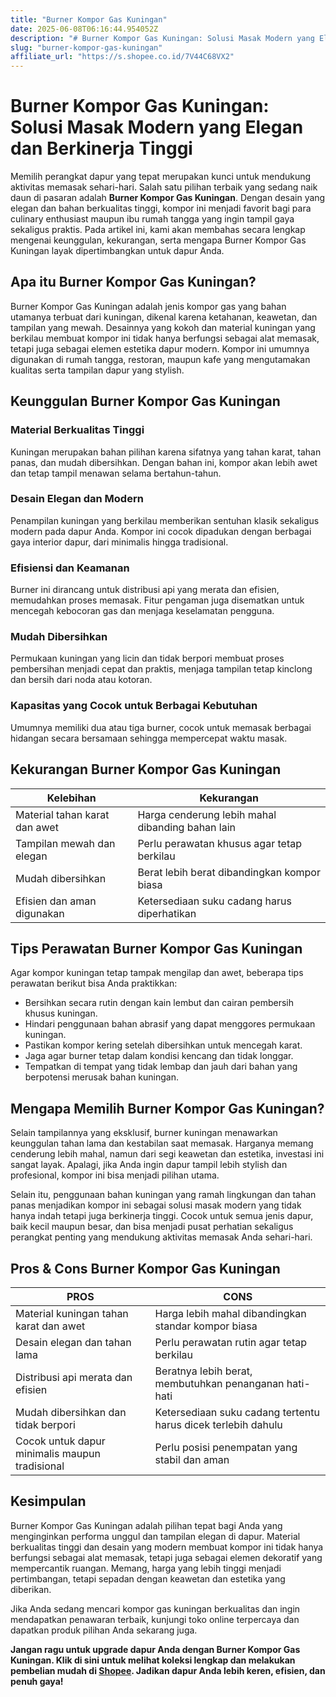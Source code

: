 ```yaml
---
title: "Burner Kompor Gas Kuningan"
date: 2025-06-08T06:16:44.954052Z
description: "# Burner Kompor Gas Kuningan: Solusi Masak Modern yang Elegan dan Berkinerja Tinggi..."
slug: "burner-kompor-gas-kuningan"
affiliate_url: "https://s.shopee.co.id/7V44C68VX2"
---
```

# Burner Kompor Gas Kuningan: Solusi Masak Modern yang Elegan dan Berkinerja Tinggi

Memilih perangkat dapur yang tepat merupakan kunci untuk mendukung aktivitas memasak sehari-hari. Salah satu pilihan terbaik yang sedang naik daun di pasaran adalah **Burner Kompor Gas Kuningan**. Dengan desain yang elegan dan bahan berkualitas tinggi, kompor ini menjadi favorit bagi para culinary enthusiast maupun ibu rumah tangga yang ingin tampil gaya sekaligus praktis. Pada artikel ini, kami akan membahas secara lengkap mengenai keunggulan, kekurangan, serta mengapa Burner Kompor Gas Kuningan layak dipertimbangkan untuk dapur Anda.

## Apa itu Burner Kompor Gas Kuningan?

Burner Kompor Gas Kuningan adalah jenis kompor gas yang bahan utamanya terbuat dari kuningan, dikenal karena ketahanan, keawetan, dan tampilan yang mewah. Desainnya yang kokoh dan material kuningan yang berkilau membuat kompor ini tidak hanya berfungsi sebagai alat memasak, tetapi juga sebagai elemen estetika dapur modern. Kompor ini umumnya digunakan di rumah tangga, restoran, maupun kafe yang mengutamakan kualitas serta tampilan dapur yang stylish.

## Keunggulan Burner Kompor Gas Kuningan

### Material Berkualitas Tinggi
Kuningan merupakan bahan pilihan karena sifatnya yang tahan karat, tahan panas, dan mudah dibersihkan. Dengan bahan ini, kompor akan lebih awet dan tetap tampil menawan selama bertahun-tahun.

### Desain Elegan dan Modern
Penampilan kuningan yang berkilau memberikan sentuhan klasik sekaligus modern pada dapur Anda. Kompor ini cocok dipadukan dengan berbagai gaya interior dapur, dari minimalis hingga tradisional.

### Efisiensi dan Keamanan
Burner ini dirancang untuk distribusi api yang merata dan efisien, memudahkan proses memasak. Fitur pengaman juga disematkan untuk mencegah kebocoran gas dan menjaga keselamatan pengguna.

### Mudah Dibersihkan
Permukaan kuningan yang licin dan tidak berpori membuat proses pembersihan menjadi cepat dan praktis, menjaga tampilan tetap kinclong dan bersih dari noda atau kotoran.

### Kapasitas yang Cocok untuk Berbagai Kebutuhan
Umumnya memiliki dua atau tiga burner, cocok untuk memasak berbagai hidangan secara bersamaan sehingga mempercepat waktu masak.

## Kekurangan Burner Kompor Gas Kuningan

| **Kelebihan** | **Kekurangan** |
|----------------|----------------|
| Material tahan karat dan awet | Harga cenderung lebih mahal dibanding bahan lain |
| Tampilan mewah dan elegan | Perlu perawatan khusus agar tetap berkilau |
| Mudah dibersihkan | Berat lebih berat dibandingkan kompor biasa |
| Efisien dan aman digunakan | Ketersediaan suku cadang harus diperhatikan |

## Tips Perawatan Burner Kompor Gas Kuningan

Agar kompor kuningan tetap tampak mengilap dan awet, beberapa tips perawatan berikut bisa Anda praktikkan:

- Bersihkan secara rutin dengan kain lembut dan cairan pembersih khusus kuningan.
- Hindari penggunaan bahan abrasif yang dapat menggores permukaan kuningan.
- Pastikan kompor kering setelah dibersihkan untuk mencegah karat.
- Jaga agar burner tetap dalam kondisi kencang dan tidak longgar.
- Tempatkan di tempat yang tidak lembap dan jauh dari bahan yang berpotensi merusak bahan kuningan.

## Mengapa Memilih Burner Kompor Gas Kuningan?

Selain tampilannya yang eksklusif, burner kuningan menawarkan keunggulan tahan lama dan kestabilan saat memasak. Harganya memang cenderung lebih mahal, namun dari segi keawetan dan estetika, investasi ini sangat layak. Apalagi, jika Anda ingin dapur tampil lebih stylish dan profesional, kompor ini bisa menjadi pilihan utama.

Selain itu, penggunaan bahan kuningan yang ramah lingkungan dan tahan panas menjadikan kompor ini sebagai solusi masak modern yang tidak hanya indah tetapi juga berkinerja tinggi. Cocok untuk semua jenis dapur, baik kecil maupun besar, dan bisa menjadi pusat perhatian sekaligus perangkat penting yang mendukung aktivitas memasak Anda sehari-hari.

## Pros & Cons Burner Kompor Gas Kuningan

| **PROS** | **CONS** |
|------------|-----------|
| Material kuningan tahan karat dan awet | Harga lebih mahal dibandingkan standar kompor biasa |
| Desain elegan dan tahan lama | Perlu perawatan rutin agar tetap berkilau |
| Distribusi api merata dan efisien | Beratnya lebih berat, membutuhkan penanganan hati-hati |
| Mudah dibersihkan dan tidak berpori | Ketersediaan suku cadang tertentu harus dicek terlebih dahulu |
| Cocok untuk dapur minimalis maupun tradisional | Perlu posisi penempatan yang stabil dan aman |

## Kesimpulan

Burner Kompor Gas Kuningan adalah pilihan tepat bagi Anda yang menginginkan performa unggul dan tampilan elegan di dapur. Material berkualitas tinggi dan desain yang modern membuat kompor ini tidak hanya berfungsi sebagai alat memasak, tetapi juga sebagai elemen dekoratif yang mempercantik ruangan. Memang, harga yang lebih tinggi menjadi pertimbangan, tetapi sepadan dengan keawetan dan estetika yang diberikan.

Jika Anda sedang mencari kompor gas kuningan berkualitas dan ingin mendapatkan penawaran terbaik, kunjungi toko online terpercaya dan dapatkan produk pilihan Anda sekarang juga.

**Jangan ragu untuk upgrade dapur Anda dengan Burner Kompor Gas Kuningan. Klik di sini untuk melihat koleksi lengkap dan melakukan pembelian mudah di [Shopee](https://s.shopee.co.id/7V44C68VX2). Jadikan dapur Anda lebih keren, efisien, dan penuh gaya!**